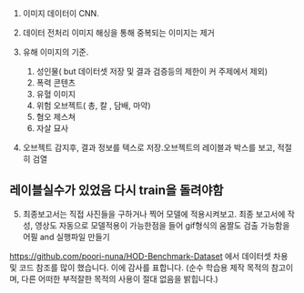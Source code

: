 1.  이미지 데이터이 CNN.
2.  데이터 전처리
    이미지 해싱을 통해 중복되는 이미지는 제거

3.  유해 이미지의 기준.

    1. 성인물( but 데이터셋 저장 및 결과 검증등의 제한이 커 주제에서 제외)
    2. 폭력 콘텐츠
    3. 유혈 이미지
    4. 위험 오브젝트( 총, 칼 , 담배, 마약)
    5. 혐오 제스쳐
    6. 자살 묘사

4.  오브젝트 감지후, 결과 정보를 텍스로 저장.오브젝트의 레이블과 박스를 보고, 적절히 검열

## 레이블실수가 있었음 다시 train을 돌려야함

5.  최종보고서는 직접 사진들을 구하거나 찍어 모델에 적용시켜보고. 최종 보고서에 작성, 영상도 자동으로 모델적용이
    가능한점을 들어 gif형식의 움짤도 검출 가능함을 어필 and 실행파일 만들기

https://github.com/poori-nuna/HOD-Benchmark-Dataset
에서 데이터셋 차용 및 코드 참조를 많이 했습니다. 이에 감사를 표합니다.
(순수 학습용 제작 목적의 참고이며, 다른 어떠한 부적잘한 목적의 사용이 절대 없음을 밝힙니다.)
